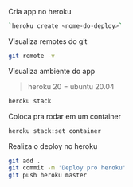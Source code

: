 Cria app no heroku
```bash
`heroku create <nome-do-deploy>`
````

Visualiza remotes do git

```bash
git remote -v
```
Visualiza ambiente do app

> heroku 20 = ubuntu 20.04

```bash
heroku stack
```

Coloca pra rodar em um container
```bash
heroku stack:set container
```

Realiza o deploy no heroku
```bash
git add .
git commit -m 'Deploy pro heroku'
git push heroku master
```
